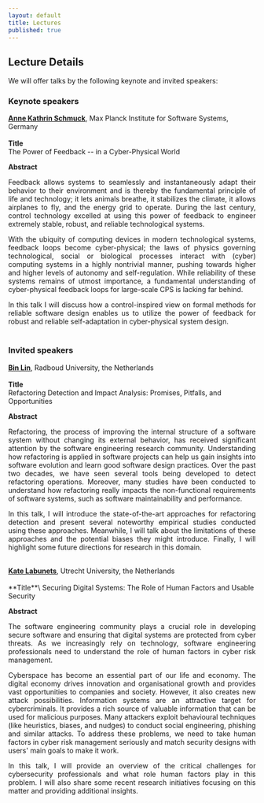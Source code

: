 ```yaml
---
layout: default
title: Lectures
published: true
---
```


## Lecture Details

We will offer talks by the following keynote and invited speakers:

### Keynote speakers

<a href="https://wp.mpi-sws.org/akschmuck/"><b>Anne Kathrin Schmuck</b></a>, Max Planck Institute for Software Systems, Germany <br /> <br /> 
**Title**\
The Power of Feedback -- in a Cyber-Physical World

**Abstract**

<div style="text-align: justify">
Feedback allows systems to seamlessly and instantaneously adapt their behavior to their environment and is thereby the fundamental principle of life and technology; it lets animals breathe, it stabilizes the climate, it allows airplanes to fly, and the energy grid to operate. During the last century, control technology excelled at using this power of feedback to engineer extremely stable, robust, and reliable technological systems.

With the ubiquity of computing devices in modern technological systems, feedback loops become cyber-physical; the laws of physics governing technological, social or biological processes interact with (cyber) computing systems in a highly nontrivial manner, pushing towards higher and higher levels of autonomy and self-regulation. While reliability of these systems remains of utmost importance, a fundamental understanding of cyber-physical feedback loops for large-scale CPS is lacking far behind.

In this talk I will discuss how a control-inspired view on formal methods for reliable software design enables us to utilize the power of feedback for robust and reliable self-adaptation in cyber-physical system design.<br><br>
</div>

### Invited speakers

<a href="https://binlin.info/index.html"><b>Bin Lin</b></a>, Radboud University, the Netherlands <br /> <br /> 
**Title**\
Refactoring Detection and Impact Analysis: Promises, Pitfalls, and Opportunities

**Abstract**
<div style="text-align: justify">
Refactoring, the process of improving the internal structure of a software system without changing its external behavior, has received significant attention by the software engineering research community. Understanding how refactoring is applied in software projects can help us gain insights into software evolution and learn good software design practices. Over the past two decades, we have seen several tools being developed to detect refactoring operations. Moreover, many studies have been conducted to understand how refactoring really impacts the non-functional requirements of software systems, such as software maintainability and performance.

In this talk, I will introduce the state-of-the-art approaches for refactoring detection and present several noteworthy empirical studies conducted using these approaches. Meanwhile, I will talk about the limitations of these approaches and the potential biases they might introduce. Finally, I will highlight some future directions for research in this domain.
</div>
<br />
<a href="https://www.uu.nl/staff/KLabunets"><b>Kate Labunets</b></a>, Utrecht University, the Netherlands<br /> <br /> 
**Title**\
Securing Digital Systems: The Role of Human Factors and Usable Security

**Abstract**
<div style="text-align: justify">
The software engineering community plays a crucial role in developing secure software and ensuring that digital systems are protected from cyber threats. As we increasingly rely on technology, software engineering professionals need to understand the role of human factors in cyber risk management.

Cyberspace has become an essential part of our life and economy. The digital economy drives innovation and organisational growth and provides vast opportunities to companies and society. However, it also creates new attack possibilities. Information systems are an attractive target for cybercriminals. It provides a rich source of valuable information that can be used for malicious purposes. Many attackers exploit behavioural techniques (like heuristics, biases, and nudges) to conduct social engineering, phishing and similar attacks. To address these problems, we need to take human factors in cyber risk management seriously and match security designs with users' main goals to make it work.

In this talk, I will provide an overview of the critical challenges for cybersecurity professionals and what role human factors play in this problem. I will also share some recent research initiatives focusing on this matter and providing additional insights.
</div>








